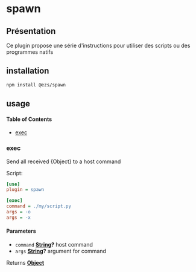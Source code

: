 # spawn

## Présentation

Ce plugin propose une série d'instructions pour utiliser des scripts ou des programmes natifs

## installation

```bash
npm install @ezs/spawn
```

## usage

<!-- Generated by documentation.js. Update this documentation by updating the source code. -->

#### Table of Contents

-   [exec](#exec)

### exec

Send all received {Object} to a host command

Script:

```ini
[use]
plugin = spawn

[exec]
command = ./my/script.py
args = -o
args = -x
```

#### Parameters

-   `command` **[String](https://developer.mozilla.org/docs/Web/JavaScript/Reference/Global_Objects/String)?** host command
-   `args` **[String](https://developer.mozilla.org/docs/Web/JavaScript/Reference/Global_Objects/String)?** argument for command

Returns **[Object](https://developer.mozilla.org/docs/Web/JavaScript/Reference/Global_Objects/Object)** 
